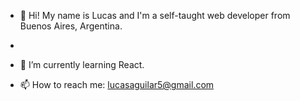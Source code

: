 - 👋 Hi! My name is Lucas and I'm a self-taught web developer from Buenos Aires, Argentina.
- 
- 🌱 I’m currently learning React.


- 📫 How to reach me: lucasaguilar5@gmail.com

<!---
lucase-aguilar/lucase-aguilar is a ✨ special ✨ repository because its `README.md` (this file) appears on your GitHub profile.
You can click the Preview link to take a look at your changes.
--->
